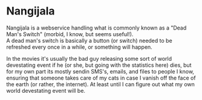 # Nangijala

Nangijala is a webservice handling what is commonly known as a "Dead Man's Switch" (morbid, I know, but seems useful!).\
A dead man's switch is basically a button (or switch) needed to be refreshed every once in a while, or something will happen.

In the movies it's usually the bad guy releasing some sort of world devestating event if he (or she, but going with the statistics here) dies, but for my own part its mostly sendin SMS's, emails, and files to people I know, ensuring that someone takes care of my cats in case I vanish off the face of the earth (or rather, the internet). At least until I can figure out what my own world devestating event will be.
